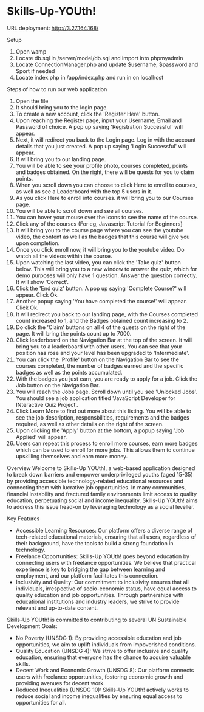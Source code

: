 # Skills-Up-YOUth!

URL deployment: http://3.27.164.168/


Setup

1. Open wamp
2. Locate db.sql in /server/model/db.sql and import into phpmyadmin
3. Locate ConnectionManager.php and update $username, $password and $port if needed
4. Locate index.php in /app/index.php and run in on localhost


Steps of how to run our web application

1. Open the file
2. It should bring you to the login page.
3. To create a new account, click the 'Register Here' button.
4. Upon reaching the Register page, input your Username, Email and Password of choice. A pop up saying 'Registration Successful' will appear. 
5. Next, it will redirect you back to the Login page. Log in with the account details that you just created. A pop up saying 'Login Successful' will appear. 
6. It will bring you to our landing page. 
7. You will be able to see your profile photo, courses completed, points and badges obtained. On the right, there will be quests for you to claim points. 
8. When you scroll down you can choose to click Here to enroll to courses, as well as see a Leaderboard with the top 5 users in it.
9. As you click Here to enroll into courses. it will bring you to our Courses page. 
10. You will be able to scroll down and see all courses. 
11. You can hover your mouse over the icons to see the name of the course.
12. Click any of the courses (For eg, Javascript Tutorial for Beginners}
13. It will bring you to the course page where you can see the youtube video, the content as well as the badges that this course will give you upon completion. 
14. Once you click enroll now, it will bring you to the youtube video. Do watch all the videos within the course. 
15. Upon watching the last video, you can click the 'Take quiz' button below. This will bring you to a new window to answer the quiz, which for demo purposes will only have 1 question. Answer the question correctly. It will show 'Correct'. 
16. Click the 'End quiz' button. A pop up saying 'Complete Course?' will appear. Click Ok.
17. Another popup saying 'You have completed the course!' will appear. Click Ok. 
18. It will redirect you back to our landing page, with the Courses completed count increased to 1, and the Badges obtained count increasing to 2. 
19. Do click the 'Claim' buttons on all 4 of the quests on the right of the page. It will bring the points count up to 7000. 
20. Click leaderboard on the Navigation Bar at the top of the screen. It will bring you to a leaderboard with other users. You can see that your position has rose and your level has been upgraded to 'Intermediate'.
21. You can click the 'Profile' button on the Navigation Bar to see the courses completed, the number of badges earned and the specific badges as well as the points accumulated. 
22. With the badges you just earn, you are ready to apply for a job. Click the Job button on the Navigation Bar.
23. You will reach the Jobs page. Scroll down until you see 'Unlocked Jobs'. You should see a job application titled 'JavaScript Developer for INteractive Quiz Project'.
24. Click Learn More to find out more about this listing. You will be able to see the job description, responsbilities, requirements and the badges required, as well as other details on the right of the screen.
25. Upon clicking the 'Apply' button at the bottom, a popup saying 'Job Applied' will appear. 
26. Users can repeat this process to enroll more courses, earn more badges which can be used to enroll for more jobs. This allows them to continue upskilling themselves and earn more money. 


Overview
Welcome to Skills-Up YOUth!, a web-based application designed to break down barriers and empower underprivileged youths (aged 15-35) by providing accessible technology-related educational resources and connecting them with lucrative job opportunities. In many communities, financial instability and fractured family environments limit access to quality education, perpetuating social and income inequality. Skills-Up YOUth! aims to address this issue head-on by leveraging technology as a social leveller.

Key Features
- Accessible Learning Resources: Our platform offers a diverse range of tech-related educational materials, ensuring that all users, regardless of their background, have the tools to build a strong foundation in technology.
- Freelance Opportunities: Skills-Up YOUth! goes beyond education by connecting users with freelance opportunities. We believe that practical experience is key to bridging the gap between learning and employment, and our platform facilitates this connection.
- Inclusivity and Quality: Our commitment to inclusivity ensures that all individuals, irrespective of socio-economic status, have equal access to quality education and job opportunities. Through partnerships with educational institutions and industry leaders, we strive to provide relevant and up-to-date content.

Skills-Up YOUth! is committed to contributing to several UN Sustainable Development Goals:
- No Poverty (UNSDG 1): By providing accessible education and job opportunities, we aim to uplift individuals from impoverished conditions.
- Quality Education (UNSDG 4): We strive to offer inclusive and quality education, ensuring that everyone has the chance to acquire valuable skills.
- Decent Work and Economic Growth (UNSDG 8): Our platform connects users with freelance opportunities, fostering economic growth and providing avenues for decent work.
- Reduced Inequalities (UNSDG 10): Skills-Up YOUth! actively works to reduce social and income inequalities by ensuring equal access to opportunities for all.
